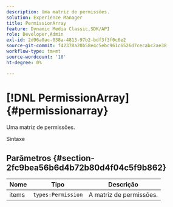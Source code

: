 ```yaml
---
description: Uma matriz de permissões.
solution: Experience Manager
title: PermissionArray
feature: Dynamic Media Classic,SDK/API
role: Developer,Admin
exl-id: 2d96a0ac-038a-4813-97b2-bdf3f3f0c6e2
source-git-commit: f42378a20b58e4c5ebc961c6526d7cecabc2ae38
workflow-type: tm+mt
source-wordcount: '18'
ht-degree: 0%

---
```


# [!DNL PermissionArray]{#permissionarray}

Uma matriz de permissões.

Sintaxe

## Parâmetros {#section-2fc9bea56b6d4b72b80d4f04c5f9b862}

| Nome | Tipo | Descrição |
|---|---|---|
| items | `types:Permission` | A matriz de permissões. |
